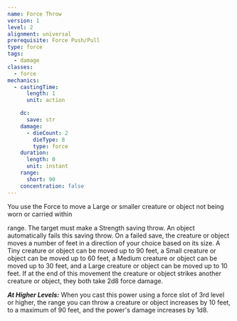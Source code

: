 ```yaml
---
name: Force Throw
version: 1
level: 2
alignment: universal
prerequisite: Force Push/Pull
type: force
tags:
  - damage
classes:
  - force
mechanics:
  - castingTime:
      length: 1
      unit: action

    dc:
      save: str
    damage:
      - dieCount: 2
        dieType: 8
        type: force
    duration:
      length: 0
      unit: instant
    range:
      short: 90
    concentration: false
---
```

You use the Force to move a Large or smaller creature or object not being worn or carried within 

range. The target must make a Strength saving throw. An object automatically fails this saving throw. On a failed save, the creature or object moves a number of feet in a direction of your choice based on its size. A Tiny creature or object can be moved up to 90 feet, a Small creature or object can be moved up to 60 feet, a Medium creature or object can be moved up to 30 feet, and a Large creature or object can be moved up to 10 feet. If at the end of this movement the creature or object strikes another creature or object, they both take 2d8 force damage.

***__At Higher Levels__:*** When you cast this power using a force slot of 3rd level or higher, the range you can throw a creature or object increases by 10 feet, to a maximum of 90 feet, and the power's damage increases by 1d8.
    